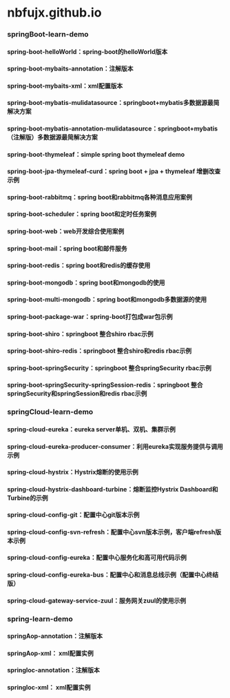# nbfujx.github.io

### springBoot-learn-demo
#### spring-boot-helloWorld：spring-boot的helloWorld版本
#### spring-boot-mybaits-annotation：注解版本
#### spring-boot-mybaits-xml：xml配置版本
#### spring-boot-mybatis-mulidatasource：springboot+mybatis多数据源最简解决方案
#### spring-boot-mybatis-annotation-mulidatasource：springboot+mybatis（注解版）多数据源最简解决方案
#### spring-boot-thymeleaf：simple spring boot thymeleaf demo
#### spring-boot-jpa-thymeleaf-curd：spring boot + jpa + thymeleaf 增删改查示例
#### spring-boot-rabbitmq：spring boot和rabbitmq各种消息应用案例
#### spring-boot-scheduler：spring boot和定时任务案例
#### spring-boot-web：web开发综合使用案例
#### spring-boot-mail：spring boot和邮件服务
#### spring-boot-redis：spring boot和redis的缓存使用
#### spring-boot-mongodb：spring boot和mongodb的使用
#### spring-boot-multi-mongodb：spring boot和mongodb多数据源的使用
#### spring-boot-package-war：spring-boot打包成war包示例
#### spring-boot-shiro：springboot 整合shiro rbac示例
#### spring-boot-shiro-redis：springboot 整合shiro和redis rbac示例
#### spring-boot-springSecurity：springboot 整合springSecurity rbac示例
#### spring-boot-springSecurity-springSession-redis：springboot 整合springSecurity和springSession和redis  rbac示例
### springCloud-learn-demo
#### spring-cloud-eureka：eureka server单机、双机、集群示例
#### spring-cloud-eureka-producer-consumer：利用eureka实现服务提供与调用示例
#### spring-cloud-hystrix：Hystrix熔断的使用示例
#### spring-cloud-hystrix-dashboard-turbine：熔断监控Hystrix Dashboard和Turbine的示例
#### spring-cloud-config-git：配置中心git版本示例
#### spring-cloud-config-svn-refresh：配置中心svn版本示例，客户端refresh版本示例
#### spring-cloud-config-eureka：配置中心服务化和高可用代码示例
#### spring-cloud-config-eureka-bus：配置中心和消息总线示例（配置中心终结版）
#### spring-cloud-gateway-service-zuul：服务网关zuul的使用示例
### spring-learn-demo
#### springAop-annotation：注解版本
#### springAop-xml：  xml配置实例
#### springIoc-annotation：注解版本
#### springIoc-xml： xml配置实例
